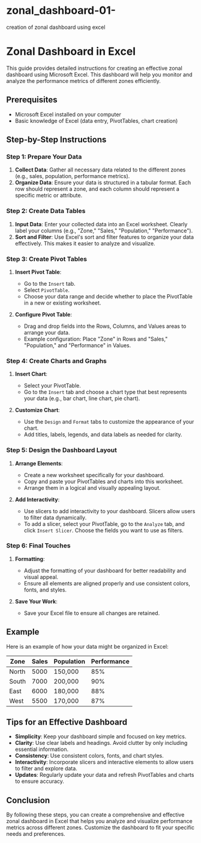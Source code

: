 # zonal_dashboard-01-
creation of zonal dashboard using excel

# Zonal Dashboard in Excel

This guide provides detailed instructions for creating an effective zonal dashboard using Microsoft Excel. This dashboard will help you monitor and analyze the performance metrics of different zones efficiently.

## Prerequisites

- Microsoft Excel installed on your computer
- Basic knowledge of Excel (data entry, PivotTables, chart creation)

## Step-by-Step Instructions

### Step 1: Prepare Your Data

1. **Collect Data**: Gather all necessary data related to the different zones (e.g., sales, population, performance metrics).
2. **Organize Data**: Ensure your data is structured in a tabular format. Each row should represent a zone, and each column should represent a specific metric or attribute.

### Step 2: Create Data Tables

1. **Input Data**: Enter your collected data into an Excel worksheet. Clearly label your columns (e.g., "Zone," "Sales," "Population," "Performance").
2. **Sort and Filter**: Use Excel's sort and filter features to organize your data effectively. This makes it easier to analyze and visualize.

### Step 3: Create Pivot Tables

1. **Insert Pivot Table**:
   - Go to the `Insert` tab.
   - Select `PivotTable`.
   - Choose your data range and decide whether to place the PivotTable in a new or existing worksheet.

2. **Configure Pivot Table**:
   - Drag and drop fields into the Rows, Columns, and Values areas to arrange your data.
   - Example configuration: Place "Zone" in Rows and "Sales," "Population," and "Performance" in Values.

### Step 4: Create Charts and Graphs

1. **Insert Chart**:
   - Select your PivotTable.
   - Go to the `Insert` tab and choose a chart type that best represents your data (e.g., bar chart, line chart, pie chart).

2. **Customize Chart**:
   - Use the `Design` and `Format` tabs to customize the appearance of your chart.
   - Add titles, labels, legends, and data labels as needed for clarity.

### Step 5: Design the Dashboard Layout

1. **Arrange Elements**:
   - Create a new worksheet specifically for your dashboard.
   - Copy and paste your PivotTables and charts into this worksheet.
   - Arrange them in a logical and visually appealing layout.

2. **Add Interactivity**:
   - Use slicers to add interactivity to your dashboard. Slicers allow users to filter data dynamically.
   - To add a slicer, select your PivotTable, go to the `Analyze` tab, and click `Insert Slicer`. Choose the fields you want to use as filters.

### Step 6: Final Touches

1. **Formatting**:
   - Adjust the formatting of your dashboard for better readability and visual appeal.
   - Ensure all elements are aligned properly and use consistent colors, fonts, and styles.

2. **Save Your Work**:
   - Save your Excel file to ensure all changes are retained.

## Example

Here is an example of how your data might be organized in Excel:

| Zone  | Sales | Population | Performance |
|-------|-------|------------|-------------|
| North | 5000  | 150,000    | 85%         |
| South | 7000  | 200,000    | 90%         |
| East  | 6000  | 180,000    | 88%         |
| West  | 5500  | 170,000    | 87%         |

## Tips for an Effective Dashboard

- **Simplicity**: Keep your dashboard simple and focused on key metrics.
- **Clarity**: Use clear labels and headings. Avoid clutter by only including essential information.
- **Consistency**: Use consistent colors, fonts, and chart styles.
- **Interactivity**: Incorporate slicers and interactive elements to allow users to filter and explore data.
- **Updates**: Regularly update your data and refresh PivotTables and charts to ensure accuracy.

## Conclusion

By following these steps, you can create a comprehensive and effective zonal dashboard in Excel that helps you analyze and visualize performance metrics across different zones. Customize the dashboard to fit your specific needs and preferences.



